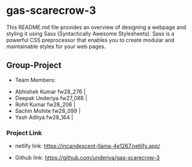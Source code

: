 # gas-scarecrow-3

This README.md file provides an overview of designing a webpage and styling it using Sass (Syntactically Awesome Stylesheets). Sass is a powerful CSS preprocessor that enables you to create modular and maintainable styles for your web pages.

## Group-Project

- Team Members:

* Abhishek Kumar fw28_276 |
* Deepak Underiya fw27_088 |
* Rohit Kumar fw28_206 |
* Sachin Mohite fw28_099 |
* Yash Aditya fw28_164 |

### Project Link

- netlify link: https://incandescent-llama-4e1267.netlify.app/

- Github link: https://github.com/underiya/gas-scarecrow-3
